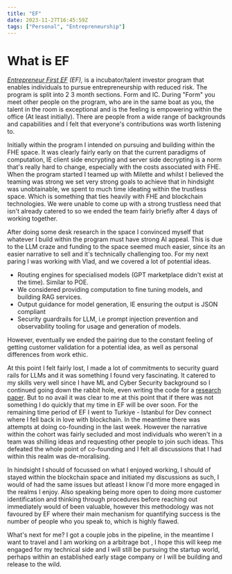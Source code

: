 ```yaml
---
title: "EF"
date: 2023-11-27T16:45:59Z
tags: ["Personal", "Entrepreneurship"]
---
```


# What is EF

_[Entrepreneur First EF](https://www.joinef.com/) (EF),_ is a incubator/talent investor program that enables individuals to pursue entrepreneurship with reduced risk. The program is split into 2 3 month sections. Form and IC. During "Form" you meet other people on the program, who are in the same boat as you, the talent in the room is exceptional and is the feeling is empowering within the office (At least initially). There are people from a wide range of backgrounds and capabilities and I felt that everyone's contributions was worth listening to.

Initially within the program I intended on pursuing and building within the FHE space. It was clearly fairly early on that the current paradigms of computation, IE client side encrypting and server side decrypting is a norm that's really hard to change, especially with the costs associated with FHE. When the program started I teamed up with Milette and whilst I believed the teaming was strong we set very strong goals to achieve that in hindsight was unobtainable, we spent to much time ideating within the trustless space. Which is something that ties heavily with FHE and blockchain technologies. We were unable to come up with a strong trustless need that isn't already catered to so we ended the team fairly briefly after 4 days of working together.

After doing some desk research in the space I convinced myself that whatever I build within the program must have strong AI appeal. This is due to the LLM craze and funding to the space seemed much easier, since its an easier narrative to sell and it's technically challenging too. For my next paring I was working with Vlad, and we covered a lot of potential ideas.

- Routing engines for specialised models (GPT marketplace didn't exist at the time). Similar to POE.
- We considered providing computation to fine tuning models, and building RAG services.
- Output guidance for model generation, IE ensuring the output is JSON compliant
- Security guardrails for LLM, i.e prompt injection prevention and observability tooling for usage and generation of models.

However, eventually we ended the pairing due to the constant feeling of getting customer validation for a potential idea, as well as personal differences from work ethic.

At this point I felt fairly lost, I made a lot of commitments to security guard rails for LLMs and it was something I found very fascinating. It catered to my skills very well since I have ML and Cyber Security background so I continued going down the rabbit hole, even writing the code for a [research paper](https://arxiv.org/pdf/2310.04451.pdf). But to no avail it was clear to me at this point that if there was not something I do quickly that my time in EF will be over soon. For the remaining time period of EF I went to Turkiye - Istanbul for Dev connect where I fell back in love with blockchain. In the meantime there was attempts at doing co-founding in the last week. However the narrative within the cohort was fairly secluded and most individuals who weren't in a team was shilling ideas and requesting other people to join such ideas. This defeated the whole point of co-founding and I felt all discussions that I had within this realm was de-moralising.

In hindsight I should of focussed on what I enjoyed working, I should of stayed within the blockchain space and initiated my discussions as such, I would of had the same issues but atleast I know I'd more more engaged in the realms I enjoy. Also speaking being more open to doing more customer identification and thinking through procedures before reaching out immediately would of been valuable, however this methodology was not favoured by EF where their main mechanism for quantifying success is the number of people who you speak to, which is highly flawed.

What's next for me? I got a couple jobs in the pipeline, in the meantime I want to travel and I am working on a arbitrage bot , I hope this will keep me engaged for my technical side and I will still be pursuing the startup world, perhaps within an established early stage company or I will be building and release to the wild.

